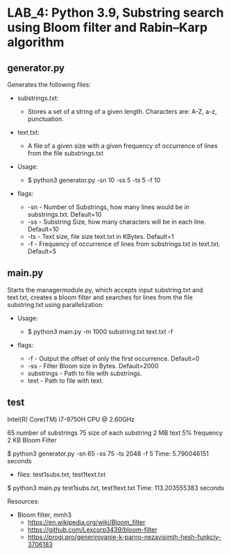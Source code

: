 LAB_4: Python 3.9, Substring search using Bloom filter and Rabin–Karp algorithm
=

generator.py
-

Generates the following files:


- substrings.txt:
  - Stores a set of a string of a given length. Characters are: A-Z, a-z, punctuation.

- text.txt:
  - A file of a given size with a given frequency of occurrence of lines from the file substrings.txt
  

- Usage:
  - $ python3 generator.py -sn 10 -ss 5 -ts 5 -f 10


- flags: 
  - -sn - Number of Substrings, how many lines would be in substrings.txt. Default=10  
  - -ss - Substring Size, how many characters will be in each line. Default=10
  - -ts - Text size, file size text.txt in KBytes. Default=1
  - -f  - Frequency of occurrence of lines from substrings.txt in text.txt. Default=5
  
main.py
-

Starts the managermodule.py, which accepts input substring.txt and text.txt, creates a bloom filter
and searches for lines from the file substring.txt using parallelization:

- Usage:
  - $ python3 main.py -m 1000 substring.txt text.txt -f


- flags: 
  - -f         - Output the offset of only the first occurrence. Default=0
  - -ss        - Filter Bloom size in Bytes. Default=2000
  - substrings - Path to file with substrings. 
  - text       - Path to file with text.
  

test
-
Intel(R) Core(TM) i7-9750H CPU @ 2.60GHz

65 number of substrings
75 size of each substring
2 MB text
5% frequency
2 KB Bloom Filter

$ python3 generator.py -sn 65 -ss 75 -ts 2048 -f 5
Time: 5.790046151 seconds
- files: test1subs.txt, test1text.txt 

$ python3 main.py test1subs.txt, test1text.txt
Time: 113.203555383 seconds


Resources:
- Bloom filter, mmh3
  - https://en.wikipedia.org/wiki/Bloom_filter
  - https://github.com/Lexcorp3439/bloom-filter
  - https://progi.pro/generirovanie-k-parno-nezavisimih-hesh-funkciy-3706183